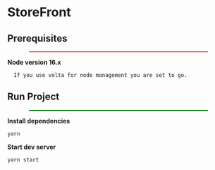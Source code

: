# StoreFront

## Prerequisites

<div style='border:1px solid red; width: 80%; margin: 10px auto;'></div>

**Node version 16.x**

```
  If you use volta for node management you are set to go.
```

## Run Project

<div style='border:1px solid green; width: 80%; margin: 10px auto;'></div>

**Install dependencies**

```
yarn
```

**Start dev server**

```
yarn start
```

